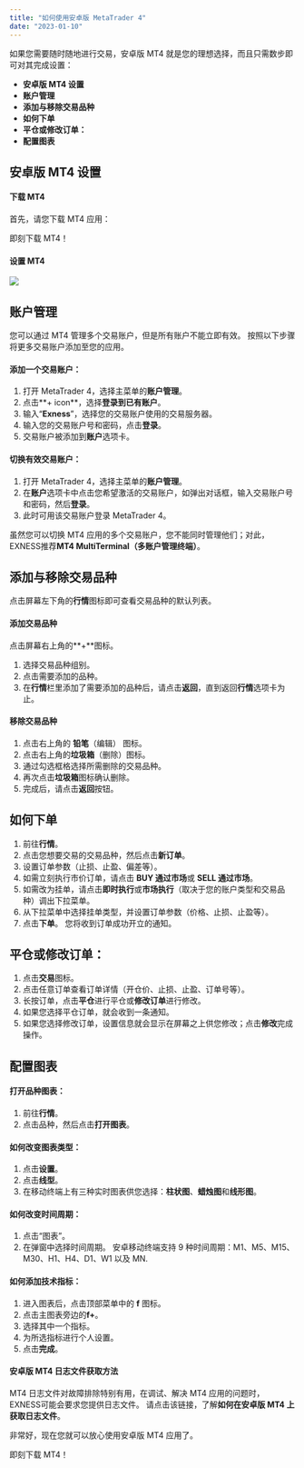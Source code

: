 ```yaml
---
title: "如何使用安卓版 MetaTrader 4"
date: "2023-01-10"
---
```


如果您需要随时随地进行交易，安卓版 MT4 就是您的理想选择，而且只需数步即可对其完成设置：

- **安卓版 MT4 设置**
- **账户管理**
- **添加与移除交易品种**
- **如何下单**
- **平仓或修改订单：**
- **配置图表**

## 安卓版 MT4 设置

#### 下载 MT4

首先，请您下载 MT4 应用：

即刻下载 MT4！

#### 设置 MT4

[![](https://testingcf.jsdelivr.net/gh/jarlin8/OSS@main/exhelp/CSVP_3522_How_to_use_the_MetaTrader_4_App_for_Android_Thumbnail_ZH.jpg)](https://haokan.baidu.com/v?vid=5063552562185079800)

## 账户管理

您可以通过 MT4 管理多个交易账户，但是所有账户不能立即有效。 按照以下步骤将更多交易账户添加至您的应用。

#### 添加一个交易账户：

1. 打开 MetaTrader 4，选择主菜单的**账户管理**。
2. 点击**+ icon**，选择**登录到已有账户**。
3. 输入“**Exness**”，选择您的交易账户使用的交易服务器。
4. 输入您的交易账户号和密码，点击**登录**。
5. 交易账户被添加到**账户**选项卡。

#### 切换有效交易账户：

1. 打开 MetaTrader 4，选择主菜单的**账户管理**。
2. 在**账户**选项卡中点击您希望激活的交易账户，如弹出对话框，输入交易账户号和密码，然后**登录**。
3. 此时可用该交易账户登录 MetaTrader 4。

虽然您可以切换 MT4 应用的多个交易账户，您不能同时管理他们；对此，EXNESS推荐**MT4 MultiTerminal（多账户管理终端）**。

## 添加与移除交易品种

点击屏幕左下角的**行情**图标即可查看交易品种的默认列表。

#### 添加交易品种

点击屏幕右上角的**+**图标。

1. 选择交易品种组别。
2. 点击需要添加的品种。
3. 在**行情**栏里添加了需要添加的品种后，请点击**返回**，直到返回**行情**选项卡为止。

#### 移除交易品种

1. 点击右上角的 **铅笔**（编辑） 图标。
2. 点击右上角的**垃圾箱**（删除）图标。
3. 通过勾选框格选择所需删除的交易品种。
4. 再次点击**垃圾箱**图标确认删除。
5. 完成后，请点击**返回**按钮。

## 如何下单

1. 前往**行情**。
2. 点击您想要交易的交易品种，然后点击**新订单**。
3. 设置订单参数（止损、止盈、偏差等）。
4. 如需立刻执行市价订单，请点击 **BUY 通过市场**或 **SELL 通过市场**。
5. 如需改为挂单，请点击**即时执行**或**市场执行**（取决于您的账户类型和交易品种）调出下拉菜单。
6. 从下拉菜单中选择挂单类型，并设置订单参数（价格、止损、止盈等）。
7. 点击**下单**。 您将收到订单成功开立的通知。

## 平仓或修改订单：

1. 点击**交易**图标。
2. 点击任意订单查看订单详情（开仓价、止损、止盈、订单号等）。
3. 长按订单，点击**平仓**进行平仓或**修改订单**进行修改。
4. 如果您选择平仓订单，就会收到一条通知。
5. 如果您选择修改订单，设置信息就会显示在屏幕之上供您修改；点击**修改**完成操作。

## 配置图表

#### 打开品种图表：

1. 前往**行情**。
2. 点击品种，然后点击**打开图表**。

#### 如何改变图表类型：

1. 点击**设置**。
2. 点击**线型**。
3. 在移动终端上有三种实时图表供您选择：**柱状图**、**蜡烛图**和**线形图**。

#### 如何改变时间周期：

1. 点击“图表”。
2. 在弹窗中选择时间周期。 安卓移动终端支持 9 种时间周期：M1、M5、M15、M30、H1、H4、D1、W1 以及 MN.

#### 如何添加技术指标：

1. 进入图表后，点击顶部菜单中的 **f** 图标。
2. 点击主图表旁边的**f+**。
3. 选择其中一个指标。
4. 为所选指标进行个人设置。
5. 点击**完成**。

#### 安卓版 MT4 日志文件获取方法

MT4 日志文件对故障排除特别有用，在调试、解决 MT4 应用的问题时，EXNESS可能会要求您提供日志文件。 请点击该链接，了解**如何在安卓版 MT4 上获取日志文件**。

非常好，现在您就可以放心使用安卓版 MT4 应用了。

即刻下载 MT4！
